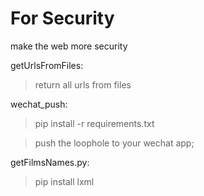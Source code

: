 # For Security

make the web more security

getUrlsFromFiles: 
>   return all urls from files


wechat_push: 

> pip install -r requirements.txt

> push the loophole to your wechat  app;

getFilmsNames.py:

> pip install lxml